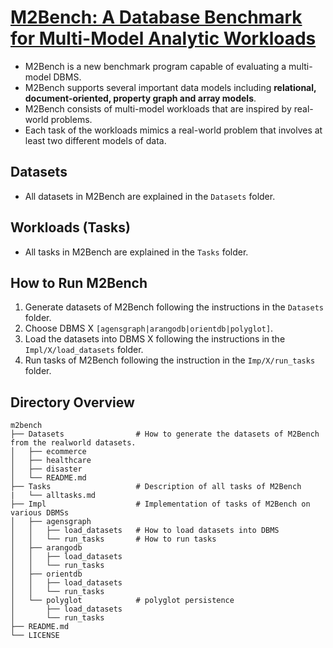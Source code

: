 # [M2Bench: A Database Benchmark for Multi-Model Analytic Workloads](https://www.vldb.org/pvldb/vol16/p747-moon.pdf)
- M2Bench is a new benchmark program capable of evaluating a multi-model DBMS. 
- M2Bench supports several important data models including **relational, document-oriented, property graph and array models**.
- M2Bench consists of multi-model workloads that are inspired by real-world problems. 
- Each task of the workloads mimics a real-world problem that involves at least two different models of data.

## Datasets
- All datasets in M2Bench are explained in the `Datasets` folder. 

## Workloads (Tasks)
- All tasks in M2Bench are explained in the `Tasks` folder. 

## How to Run M2Bench
1. Generate datasets of M2Bench following the instructions in the `Datasets` folder.
2. Choose DBMS X `[agensgraph|arangodb|orientdb|polyglot]`. 
3. Load the datasets into DBMS X following the instructions in the `Impl/X/load_datasets` folder.  
4. Run tasks of M2Bench following the instruction in the `Imp/X/run_tasks` folder.  


## Directory Overview
```
m2bench
├── Datasets                # How to generate the datasets of M2Bench from the realworld datasets.
│   ├── ecommerce          
│   ├── healthcare
│   ├── disaster
│   └── README.md
├── Tasks                   # Description of all tasks of M2Bench
|   └── alltasks.md
├── Impl                    # Implementation of tasks of M2Bench on various DBMSs
│   ├── agensgraph  
│   │   ├── load_datasets   # How to load datasets into DBMS
│   │   └── run_tasks       # How to run tasks
│   ├── arangodb
│   │   ├── load_datasets 
│   │   └── run_tasks
│   ├── orientdb
│   │   ├── load_datasets 
│   │   └── run_tasks
│   └── polyglot            # polyglot persistence
│       ├── load_datasets
│       └── run_tasks
├── README.md
└── LICENSE
``` 


